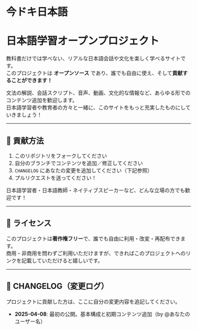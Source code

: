 # 今ドキ日本語
# 日本語学習オープンプロジェクト

教科書だけでは学べない、リアルな日本語会話や文化を楽しく学べるサイトです。  
このプロジェクトは **オープンソース** であり、誰でも自由に使え、そして**貢献することができます！**

文法の解説、会話スクリプト、音声、動画、文化的な情報など、あらゆる形でのコンテンツ追加を歓迎します。  
日本語学習者や教育者の方々と一緒に、このサイトをもっと充実したものにしていきましょう！

---

## 🔧 貢献方法

1. このリポジトリをフォークしてください  
2. 自分のブランチでコンテンツを追加／修正してください  
3. `CHANGELOG` にあなたの変更を追加してください（下記参照）  
4. プルリクエストを送ってください！

日本語学習者・日本語教師・ネイティブスピーカーなど、どんな立場の方でも歓迎です！

---

## 📝 ライセンス

このプロジェクトは**著作権フリー**で、誰でも自由に利用・改変・再配布できます。  
商用・非商用を問わずご利用いただけますが、できればこのプロジェクトへのリンクを記載していただけると嬉しいです。

---

## 📘 CHANGELOG（変更ログ）

プロジェクトに貢献した方は、ここに自分の変更内容を追記してください。

- **2025-04-08**: 最初の公開。基本構成と初期コンテンツ追加（by @あなたのユーザー名）


